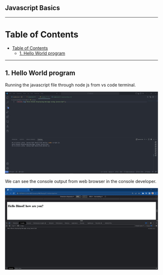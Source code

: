 ## Javascript Basics 

<hr/>

# Table of Contents
- [Table of Contents](#table-of-contents)
  - [1. Hello World program](#1-hello-world-program)

<hr/>

## 1. Hello World program

Running the javascript file through node js from vs code terminal.

![](./Output/01.Hello.jpg)

We can see the console output from web browser in the console developer. 

![](./Output/01.Hello1.jpg)
